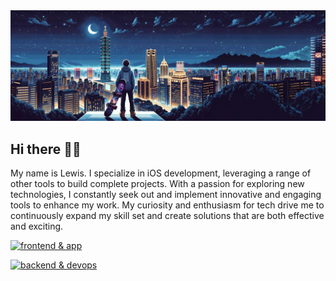 <img alt="hello!" src="artwork.jpg"/>


## Hi there 👋🏼

My name is Lewis. I specialize in iOS development, leveraging a range of other tools to build complete projects. With a passion for exploring new technologies, I constantly seek out and implement innovative and engaging tools to enhance my work. My curiosity and enthusiasm for tech drive me to continuously expand my skill set and create solutions that are both effective and exciting.

[![frontend & app](https://skillicons.dev/icons?i=swift,reactivex,ts,react,nextjs,tailwind,redux)](https://skillicons.dev)

[![backend & devops](https://skillicons.dev/icons?i=aws,ubuntu,docker,go,mysql,firebase,drone)](https://skillicons.dev)
